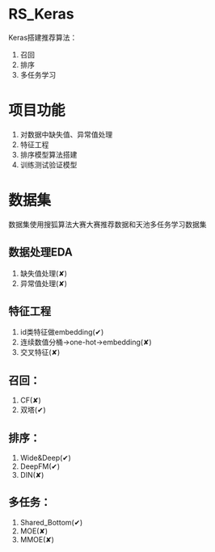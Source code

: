 # RS_Keras
Keras搭建推荐算法：
1. 召回
2. 排序
3. 多任务学习

# 项目功能
1. 对数据中缺失值、异常值处理
2. 特征工程
3. 排序模型算法搭建
4. 训练测试验证模型

# 数据集
数据集使用搜狐算法大赛大赛推荐数据和天池多任务学习数据集


## 数据处理EDA
1. 缺失值处理(✘)
2. 异常值处理(✘)

## 特征工程
1. id类特征做embedding(✔)
2. 连续数值分桶->one-hot->embedding(✘)
3. 交叉特征(✘)

## 召回：
1. CF(✘)
2. 双塔(✔)
## 排序：
1. Wide&Deep(✔)
2. DeepFM(✔)
3. DIN(✘)
## 多任务：
1. Shared_Bottom(✔)
2. MOE(✘)
3. MMOE(✘)

